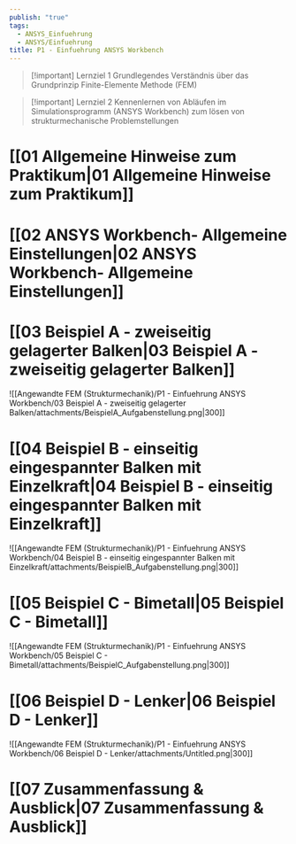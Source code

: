 ```yaml
---
publish: "true"
tags:
  - ANSYS_Einfuehrung
  - ANSYS/Einfuehrung
title: P1 - Einfuehrung ANSYS Workbench
---
```



> [!important]  Lernziel 1
> Grundlegendes Verständnis über das Grundprinzip Finite-Elemente Methode (FEM)  
  
> [!important]  Lernziel 2
> Kennenlernen von Abläufen im Simulationsprogramm (ANSYS Workbench) zum lösen von strukturmechanische Problemstellungen  

# [[01 Allgemeine Hinweise zum Praktikum|01 Allgemeine Hinweise zum Praktikum]]
# [[02 ANSYS Workbench- Allgemeine Einstellungen|02 ANSYS Workbench- Allgemeine Einstellungen]]
# [[03 Beispiel A - zweiseitig gelagerter Balken|03 Beispiel A - zweiseitig gelagerter Balken]]
![[Angewandte FEM (Strukturmechanik)/P1 - Einfuehrung ANSYS Workbench/03 Beispiel A - zweiseitig gelagerter Balken/attachments/BeispielA_Aufgabenstellung.png|300]]

# [[04 Beispiel B - einseitig eingespannter Balken mit Einzelkraft|04 Beispiel B - einseitig eingespannter Balken mit Einzelkraft]]
![[Angewandte FEM (Strukturmechanik)/P1 - Einfuehrung ANSYS Workbench/04 Beispiel B - einseitig eingespannter Balken mit Einzelkraft/attachments/BeispielB_Aufgabenstellung.png|300]]
# [[05 Beispiel C - Bimetall|05 Beispiel C - Bimetall]]
![[Angewandte FEM (Strukturmechanik)/P1 - Einfuehrung ANSYS Workbench/05 Beispiel C - Bimetall/attachments/BeispielC_Aufgabenstellung.png|300]]
# [[06 Beispiel D - Lenker|06 Beispiel D - Lenker]]
![[Angewandte FEM (Strukturmechanik)/P1 - Einfuehrung ANSYS Workbench/06 Beispiel D - Lenker/attachments/Untitled.png|300]]
# [[07 Zusammenfassung & Ausblick|07 Zusammenfassung & Ausblick]]

